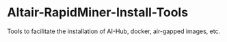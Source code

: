 # Altair-RapidMiner-Install-Tools
Tools to facilitate the installation of AI-Hub, docker, air-gapped images, etc.
